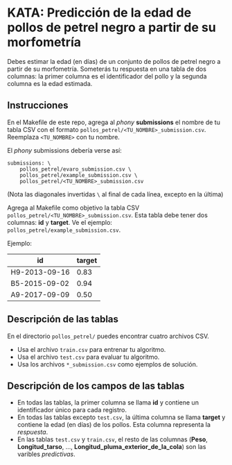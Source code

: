 # KATA: Predicción de la edad de pollos de petrel negro a partir de su morfometría

Debes estimar la edad (en días) de un conjunto de pollos de petrel negro a partir de su morfometría.
Someterás tu respuesta en una tabla de dos columnas: la primer columna es el identificador del pollo
y la segunda columna es la edad estimada.

## Instrucciones

En el Makefile de este repo, agrega al _phony_ **submissions** el nombre de tu tabla CSV con el
formato `pollos_petrel/<TU_NOMBRE>_submission.csv`. Reemplaza `<TU_NOMBRE>` con tu nombre.

El _phony_ submissions debería verse así:

```
submissions: \
    pollos_petrel/evaro_submission.csv \
    pollos_petrel/example_submission.csv \
    pollos_petrel/<TU_NOMBRE>_submission.csv
```

(Nota las diagonales invertidas `\` al final de cada línea, excepto en la última)

Agrega al Makefile como objetivo la tabla CSV `pollos_petrel/<TU_NOMBRE>_submission.csv`. Esta tabla
debe tener dos columnas: **id** y **target**. Ve el ejemplo: `pollos_petrel/example_submission.csv`.

Ejemplo:

 id           | target
--------------|--------
H9-2013-09-16 | 0.83
B5-2015-09-02 | 0.94
A9-2017-09-09 | 0.50

## Descripción de las tablas
En el directorio `pollos_petrel/` puedes encontrar cuatro archivos CSV.

- Usa el archivo `train.csv` para entrenar tu algoritmo.
- Usa el archivo `test.csv` para evaluar tu algoritmo.
- Usa los archivos `*_submission.csv` como ejemplos de solución.

## Descripción de los campos de las tablas
- En todas las tablas, la primer columna se llama **id** y contiene un identificador único para cada registro.
- En todas las tablas excepto `test.csv`, la última columna se llama **target** y contiene la edad (en días) de los pollos. Esta columna
  representa la _respuesta_.
- En las tablas `test.csv` y `train.csv`, el resto de las columnas (**Peso**, **Longitud_tarso**, ...,
  **Longitud_pluma_exterior_de_la_cola**) son las varibles _predictivas_.
